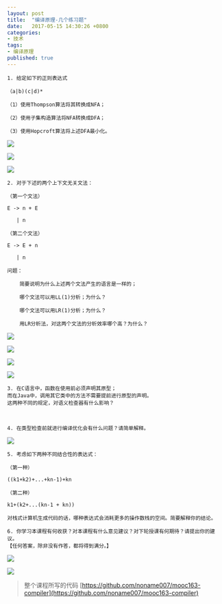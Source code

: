 ```yaml
---
layout: post
title:  "编译原理-几个练习题"
date:   2017-05-15 14:30:26 +0800
categories:
- 技术
tags:
- 编译原理
published: true
---
```


```
1. 给定如下的正则表达式

（a|b)(c|d)*

（1）使用Thompson算法将其转换成NFA；

（2）使用子集构造算法将NFA转换成DFA；

（3）使用Hopcroft算法将上述DFA最小化。

```

![](https://github.com/noname007/mooc163-compiler/raw/master/compiler/finalimgs/20170516182012.jpg)

![](https://github.com/noname007/mooc163-compiler/raw/master/compiler/finalimgs/20170516182046.jpg)

![](https://github.com/noname007/mooc163-compiler/raw/master/compiler/finalimgs/20170516182056.jpg)


```
2. 对于下述的两个上下文无关文法：

（第一个文法）

E -> n + E

   | n

（第二个文法）

E -> E + n

   | n

问题：

    简要说明为什么上述两个文法产生的语言是一样的；

    哪个文法可以用LL(1)分析；为什么？

    哪个文法可以用LR(1)分析；为什么？

    用LR分析法，对这两个文法的分析效率哪个高？为什么？

```

![](https://github.com/noname007/mooc163-compiler/raw/master/compiler/finalimgs/20170516182110.jpg)

![](https://github.com/noname007/mooc163-compiler/raw/master/compiler/finalimgs/20170516182122.jpg)

![](https://github.com/noname007/mooc163-compiler/raw/master/compiler/finalimgs/20170516182130.jpg)

![](https://github.com/noname007/mooc163-compiler/raw/master/compiler/finalimgs/20170516182136.jpg)



```
3. 在C语言中，函数在使用前必须声明其原型；
而在Java中，调用其它类中的方法不需要提前进行原型的声明。
这两种不同的规定，对语义检查器有什么影响？



4. 在类型检查前就进行编译优化会有什么问题？请简单解释。
```


![](https://github.com/noname007/mooc163-compiler/raw/master/compiler/finalimgs/20170516182142.jpg)


```
5. 考虑如下两种不同结合性的表达式：

（第一种）

((k1+k2)+...+kn-1)+kn

（第二种）

k1+(k2+...(kn-1 + kn))

对栈式计算机生成代码的话，哪种表达式会消耗更多的操作数栈的空间。简要解释你的结论。

6. 你学习本课程有何收获？对本课程有什么意见建议？对下轮授课有何期待？请提出你的建议。
【任何答案，除非没有作答，都将得到满分。】

```


![](https://github.com/noname007/mooc163-compiler/raw/master/compiler/finalimgs/20170516182149.jpg)

![](https://github.com/noname007/mooc163-compiler/raw/master/compiler/finalimgs/20170516182155.jpg)


> 整个课程所写的代码   [https://github.com/noname007/mooc163-compiler](https://github.com/noname007/mooc163-compiler)
